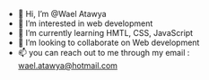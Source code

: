 - 👋 Hi, I’m @Wael Atawya
- 👀 I’m interested in web development
- 🌱 I’m currently learning HMTL, CSS, JavaScript
- 💞️ I’m looking to collaborate on Web development
- 📫 you can reach out to me through my email : wael.atawya@hotmail.com

<!---
Wataweya/Wataweya is a ✨ special ✨ repository because its `README.md` (this file) appears on your GitHub profile.
You can click the Preview link to take a look at your changes.
--->
